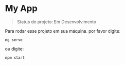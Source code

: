 <h1>My App</h1>

> Status do projeto: Em Desenvolvimento

Para rodar esse projeto em sua máquina. por favor digite:

```
ng serve
```
ou digite:

```
npm start
```
